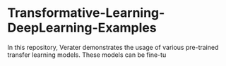 # Transformative-Learning-DeepLearning-Examples
In this repository, Verater demonstrates the usage of various pre-trained transfer learning models. These models can be fine-tu